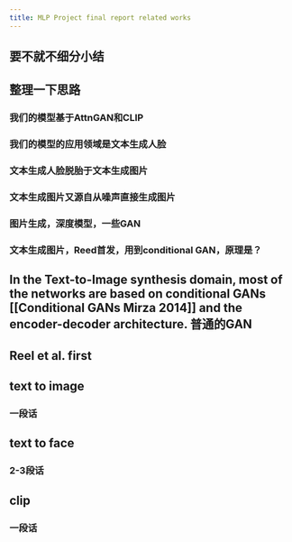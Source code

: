 ```yaml
---
title: MLP Project final report related works
---
```


## 要不就不细分小结
## 整理一下思路
### 我们的模型基于AttnGAN和CLIP
### 我们的模型的应用领域是文本生成人脸
### 文本生成人脸脱胎于文本生成图片
### 文本生成图片又源自从噪声直接生成图片
### 图片生成，深度模型，一些GAN
### 文本生成图片，Reed首发，用到conditional GAN，原理是？
###
## In the Text-to-Image synthesis domain, most of the networks are based on conditional GANs [[Conditional GANs Mirza 2014]] and the encoder-decoder architecture. 普通的GAN
## Reel et al. first
## text to image
### 一段话
## text to face
### 2-3段话
## clip
### 一段话
